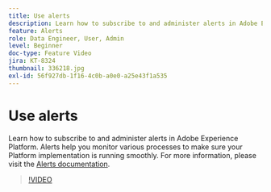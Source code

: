 ```yaml
---
title: Use alerts
description: Learn how to subscribe to and administer alerts in Adobe Experience Platform. Alerts help you monitor various processes to make sure your Platform implementation is running smoothly.
feature: Alerts
role: Data Engineer, User, Admin
level: Beginner
doc-type: Feature Video
jira: KT-8324
thumbnail: 336218.jpg
exl-id: 56f927db-1f16-4c0b-a0e0-a25e43f1a535
---
```

# Use alerts

Learn how to subscribe to and administer alerts in Adobe Experience Platform. Alerts help you monitor various processes to make sure your Platform implementation is running smoothly. For more information, please visit the [Alerts documentation](https://experienceleague.adobe.com/docs/experience-platform/observability/alerts/overview.html).

>[!VIDEO](https://video.tv.adobe.com/v/336218?learn=on&enablevpops)
